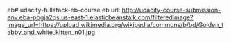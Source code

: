 eb# udacity-fullstack-eb-course
eb url: http://udacity-course-submission-env.eba-pbgja2qs.us-east-1.elasticbeanstalk.com/filteredimage?image_url=https://upload.wikimedia.org/wikipedia/commons/b/bd/Golden_tabby_and_white_kitten_n01.jpg
